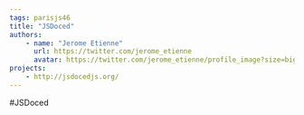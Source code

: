 ```yaml
---
tags: parisjs46
title: "JSDoced"
authors:
    - name: "Jerome Etienne"
      url: https://twitter.com/jerome_etienne
      avatar: https://twitter.com/jerome_etienne/profile_image?size=bigger
projects:
    - http://jsdocedjs.org/
---
```

#JSDoced
